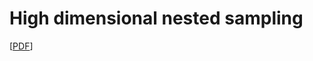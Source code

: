 # High dimensional nested sampling





[[PDF](https://github.com/williamjameshandley/talks/raw/amsterdam_lfi_2023/will_handley_amsterdam_lfi_2023.pdf)] 
 

